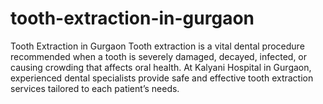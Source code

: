 # tooth-extraction-in-gurgaon
Tooth Extraction in Gurgaon Tooth extraction is a vital dental procedure recommended when a tooth is severely damaged, decayed, infected, or causing crowding that affects oral health. At Kalyani Hospital in Gurgaon, experienced dental specialists provide safe and effective tooth extraction services tailored to each patient’s needs. 
